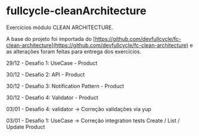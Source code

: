 # fullcycle-cleanArchitecture

Exercícios módulo CLEAN ARCHITECTURE. 

A base do projeto foi importada do [https://github.com/devfullcycle/fc-clean-architecture](https://github.com/devfullcycle/fc-clean-architecture) e as alterações foram feitas para entrega dos exercícios.

29/12 - Desafio 1: UseCase - Product

30/12 - Desafio 2: API - Product

30/12 - Desafio 3: Notification Pattern - Product

30/12 - Desafio 4: Validator - Product

03/01 - Desafio 4: validator -> Correção validações via yup

03/01 - Desafio 1: UseCase -> Correção integration tests Create / List / Update Product